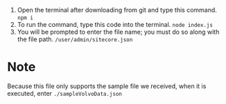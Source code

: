 
1. Open the terminal after downloading from git and type this command.
`npm i`
2. To run the command, type this code into the terminal.
`node index.js`
3. You will be prompted to enter the file name; you must do so along with the file path.
`/user/admin/sitecore.json`


# Note
Because this file only supports the sample file we received, when it is executed, enter
`./sampleVolvoData.json`
